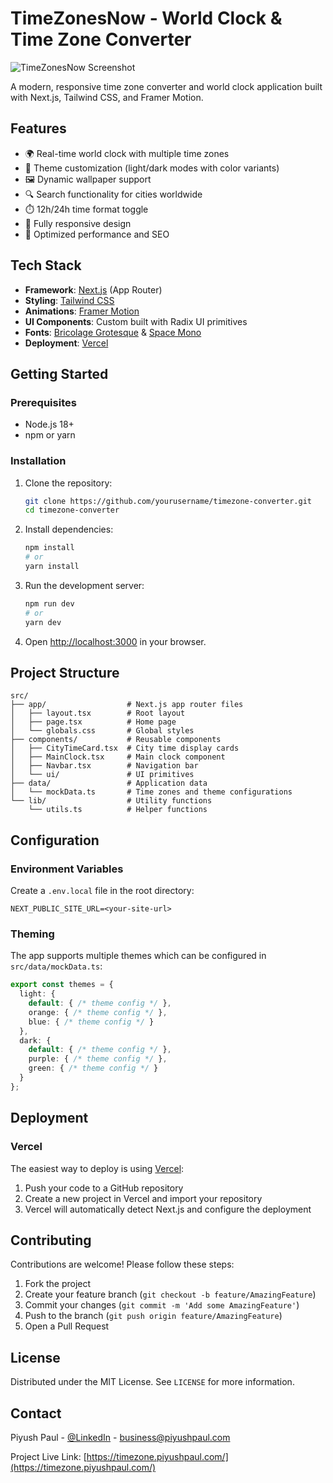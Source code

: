 # TimeZonesNow - World Clock & Time Zone Converter

![TimeZonesNow Screenshot](https://timezone.piyushpaul.com/og-image.jpg)

A modern, responsive time zone converter and world clock application built with Next.js, Tailwind CSS, and Framer Motion.

## Features

- 🌍 Real-time world clock with multiple time zones
- 🎨 Theme customization (light/dark modes with color variants)
- 🖼️ Dynamic wallpaper support
- 🔍 Search functionality for cities worldwide
- ⏱️ 12h/24h time format toggle
- 📱 Fully responsive design
- 🚀 Optimized performance and SEO

## Tech Stack

- **Framework**: [Next.js](https://nextjs.org/) (App Router)
- **Styling**: [Tailwind CSS](https://tailwindcss.com/)
- **Animations**: [Framer Motion](https://www.framer.com/motion/)
- **UI Components**: Custom built with Radix UI primitives
- **Fonts**: [Bricolage Grotesque](https://github.com/atelier-anchor/bricolage-grotesque) & [Space Mono](https://fonts.google.com/specimen/Space+Mono)
- **Deployment**: [Vercel](https://vercel.com/)

## Getting Started

### Prerequisites

- Node.js 18+
- npm or yarn

### Installation

1. Clone the repository:
   ```bash
   git clone https://github.com/yourusername/timezone-converter.git
   cd timezone-converter
   ```

2. Install dependencies:
   ```bash
   npm install
   # or
   yarn install
   ```

3. Run the development server:
   ```bash
   npm run dev
   # or
   yarn dev
   ```

4. Open [http://localhost:3000](http://localhost:3000) in your browser.

## Project Structure

```
src/
├── app/                  # Next.js app router files
│   ├── layout.tsx        # Root layout
│   ├── page.tsx          # Home page
│   └── globals.css       # Global styles
├── components/           # Reusable components
│   ├── CityTimeCard.tsx  # City time display cards
│   ├── MainClock.tsx     # Main clock component
│   ├── Navbar.tsx        # Navigation bar
│   └── ui/               # UI primitives
├── data/                 # Application data
│   └── mockData.ts       # Time zones and theme configurations
└── lib/                  # Utility functions
    └── utils.ts          # Helper functions
```

## Configuration

### Environment Variables

Create a `.env.local` file in the root directory:

```env
NEXT_PUBLIC_SITE_URL=<your-site-url>
```

### Theming

The app supports multiple themes which can be configured in `src/data/mockData.ts`:

```typescript
export const themes = {
  light: {
    default: { /* theme config */ },
    orange: { /* theme config */ },
    blue: { /* theme config */ }
  },
  dark: {
    default: { /* theme config */ },
    purple: { /* theme config */ },
    green: { /* theme config */ }
  }
};
```

## Deployment

### Vercel

The easiest way to deploy is using [Vercel](https://vercel.com/):

1. Push your code to a GitHub repository
2. Create a new project in Vercel and import your repository
3. Vercel will automatically detect Next.js and configure the deployment

## Contributing

Contributions are welcome! Please follow these steps:

1. Fork the project
2. Create your feature branch (`git checkout -b feature/AmazingFeature`)
3. Commit your changes (`git commit -m 'Add some AmazingFeature'`)
4. Push to the branch (`git push origin feature/AmazingFeature`)
5. Open a Pull Request

## License

Distributed under the MIT License. See `LICENSE` for more information.

## Contact

Piyush Paul - [@LinkedIn](www.linkedin.com/in/piyushpaul) - business@piyushpaul.com

Project Live Link: [https://timezone.piyushpaul.com/](https://timezone.piyushpaul.com/)